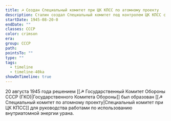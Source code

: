 ```yaml
---
title: ☭ Создан Специальный комитет при ЦК КПСС по атомному проекту
description: Сталин создал Специальный комитет под контролем ЦК КПСС с особыми полномочиями и строгой секретностью.
startDate: 1945-08-20-0
endDate: ""
classes: СССР
color: crimson
era: 
group: СССР
path: 
pointsTo: ""
type: ""
tags:
  - timeline
  - timeline-40ka
showOnTimeline: true
---
```


20 августа 1945 года решением [[☭ Государственный Комитет Обороны СССР (ГКО)|Государственного Комитета Обороны]] был образован [[☭ Специальный комитет по атомному проекту|Специальный комитет при ЦК КПСС]] для руководства работами по использованию внутриатомной энергии урана. 